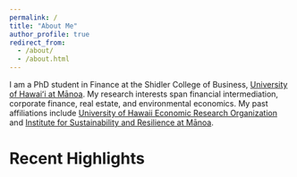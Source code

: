 ```yaml
---
permalink: /
title: "About Me"
author_profile: true
redirect_from: 
  - /about/
  - /about.html
---
```


I am a PhD student in Finance at the Shidler College of Business, [University of Hawaiʻi at Mānoa](https://manoa.hawaii.edu/). My research interests span financial intermediation, corporate finance, real estate, and environmental economics. My past affiliations include [University of Hawaii Economic Research Organization](https://uhero.hawaii.edu/) and [Institute for Sustainability and Resilience at Mānoa](https://manoa.hawaii.edu/isr/).



Recent Highlights
======




